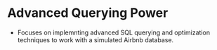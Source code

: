 # Advanced Querying Power

- Focuses on implemnting advanced SQL querying and optimization techniques to work with a simulated Airbnb database. 